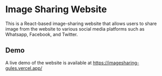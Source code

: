 # Image Sharing Website

This is a React-based image-sharing website that allows users to share image from the website to various social media platforms such as Whatsapp, Facebook, and Twitter.

## Demo

A live demo of the website is available at https://imagesharing-gules.vercel.app/
